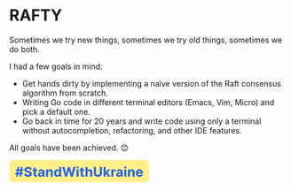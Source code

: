 RAFTY
=====

Sometimes we try new things, sometimes we try old things, sometimes we do both.

I had a few goals in mind:

* Get hands dirty by implementing a naive version of the Raft consensus algorithm from scratch.
* Writing Go code in different terminal editors (Emacs, Vim, Micro) and pick a default one.
* Go back in time for 20 years and write code using only a terminal without autocompletion, refactoring, and other IDE features.

All goals have been achieved. 😊


[![Stand With Ukraine](https://raw.githubusercontent.com/vshymanskyy/StandWithUkraine/main/badges/StandWithUkraine.svg)](https://stand-with-ukraine.pp.ua)
